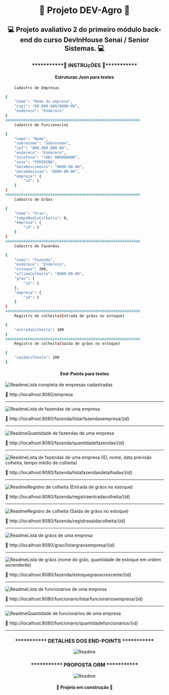 <h1 align="center"> 🚜 Projeto DEV-Agro 🚜</h1>
<h2 align="center"> 💻 Projeto avaliativo 2 do primeiro módulo back-end do curso DevInHouse Senai / Senior Sistemas. 💻</h2>

<h3 align="center">***********🔧 INSTRUçÕES 🔧***********</h3>
<h4 align="center">Estruturas Json para testes</h4>

```bash
    Cadastro de Empresas

{
    "nome": "Nome da empresa",
    "cnpj": "00.000.000/0000-00",
    "endereco": "Endereco"
}
############################################################
    Cadastro de Funcionarios

{
    "nome": "Nome",
    "sobrenome": "Sobrenome",
    "cpf": "000.000.000-00",
    "endereco": "Endereco",
    "telefone": "(00) 000000000",
    "sexo": "FEMININO",
    "dataNascimento": "0000-00-00",
    "dataAdmissao": "0000-00-00",
    "empresa": {
        "id": 1
    }
}
############################################################
    Cadastro de Grãos

{
    "nome": "Grao",
    "tempoMedioColheita": 0,
    "empresa": {
        "id": 1
    }
}
############################################################
    Cadastro de Fazendas

{
    "nome": "Fazenda",
    "endereco": "Endereco",
    "estoque": 200,
    "ultimaColheita": "0000-00-00",
    "grao": {
        "id": 1
    },
    "empresa": {
        "id": 1
    }
}
############################################################
    Registro de colheita(Entrada de grãos no estoque)

{
    "entradaColheita": 100 
}
############################################################
    Registro de colheita(Saída de grãos no estoque)

{
    "saidaColheita": 100  
} 
```
<h4 align="center">End-Points para testes</h4>
<p><img src="/Users/eduardoamorim/Documents/Programacao/DevInHouse/Spring/Projeto2/devagro/images/Get.png" title="Readme"/>Lista completa de empresas cadastradas</p>
<p>🔗 http://localhost:8080/empresa</p>
<hr>
<p><img src="/Users/eduardoamorim/Documents/Programacao/DevInHouse/Spring/Projeto2/devagro/images/Get.png" title="Readme"/>Lista de fazendas de uma empresa</p>
<p>🔗 http://localhost:8080/fazenda/listarfazendasempresa/{id}</p>
<hr>
<p><img src="/Users/eduardoamorim/Documents/Programacao/DevInHouse/Spring/Projeto2/devagro/images/Get.png" title="Readme"/>Quantidade de fazendas de uma empresa</p>
<p>🔗 http://localhost:8080/fazenda/quantidadefazendas/{id}</p>
<hr>
<p><img src="/Users/eduardoamorim/Documents/Programacao/DevInHouse/Spring/Projeto2/devagro/images/Get.png" title="Readme"/>Lista de fazendas de uma empresa (ID, nome, data previsão colheita, tempo médio de colheita)</p>
<p>🔗 http://localhost:8080/fazenda/listafazendasdetalhadas/{id}</p>
<hr>
<p><img src="/Users/eduardoamorim/Documents/Programacao/DevInHouse/Spring/Projeto2/devagro/images/Put.png" title="Readme"/>Registro de colheita (Entrada de grãos no estoque)</p>
<p>🔗 http://localhost:8080/fazenda/registraentradacolheita/{id}</p>
<hr>
<p><img src="/Users/eduardoamorim/Documents/Programacao/DevInHouse/Spring/Projeto2/devagro/images/Put.png" title="Readme"/>Registro de colheita (Saída de grãos no estoque)</p>
<p>🔗 http://localhost:8080/fazenda/registrasaidacolheita/{id}</p>
<hr>
<p><img src="/Users/eduardoamorim/Documents/Programacao/DevInHouse/Spring/Projeto2/devagro/images/Get.png" title="Readme"/>Lista de grãos de uma empresa</p>
<p>🔗 http://localhost:8080/grao/listargraosempresa/{id}</p>
<hr>
<p><img src="/Users/eduardoamorim/Documents/Programacao/DevInHouse/Spring/Projeto2/devagro/images/Get.png" title="Readme"/>Lista de grãos (nome do grão, quantidade de estoque em ordem ascendente)</p>
<p>🔗 http://localhost:8080/fazenda/estoquegraoscrescente/{id}</p>
<hr>
<p><img src="/Users/eduardoamorim/Documents/Programacao/DevInHouse/Spring/Projeto2/devagro/images/Get.png" title="Readme"/>Lista de funcionários de uma empresa</p>
<p>🔗 http://localhost:8080/funcionario/listarfuncionariosempresa/{id}</p>
<hr>
<p><img src="/Users/eduardoamorim/Documents/Programacao/DevInHouse/Spring/Projeto2/devagro/images/Get.png" title="Readme"/>Quantidade de funcionários de uma empresa</p>
<p>🔗 http://localhost:8080/funcionario/quantidadefuncionarios/{id}</p>
<hr>
<h3 align="center">*********** DETALHES DOS END-POINTS ***********</h3>
<p align="center"><img src="/Users/eduardoamorim/Documents/Programacao/DevInHouse/Spring/Projeto2/devagro/images/RotasHttp.png" title="Readme"/></p>

<h3 align="center">*********** PROPOSTA ORM ***********</h3>
<p align="center"><img src="/Users/eduardoamorim/Documents/Programacao/DevInHouse/Spring/Projeto2/devagro/images/ORMDevAgro.png" title="Readme"/></p>
<h4 align="center"> 🚧 Projeto em construção 🚧</h4>

